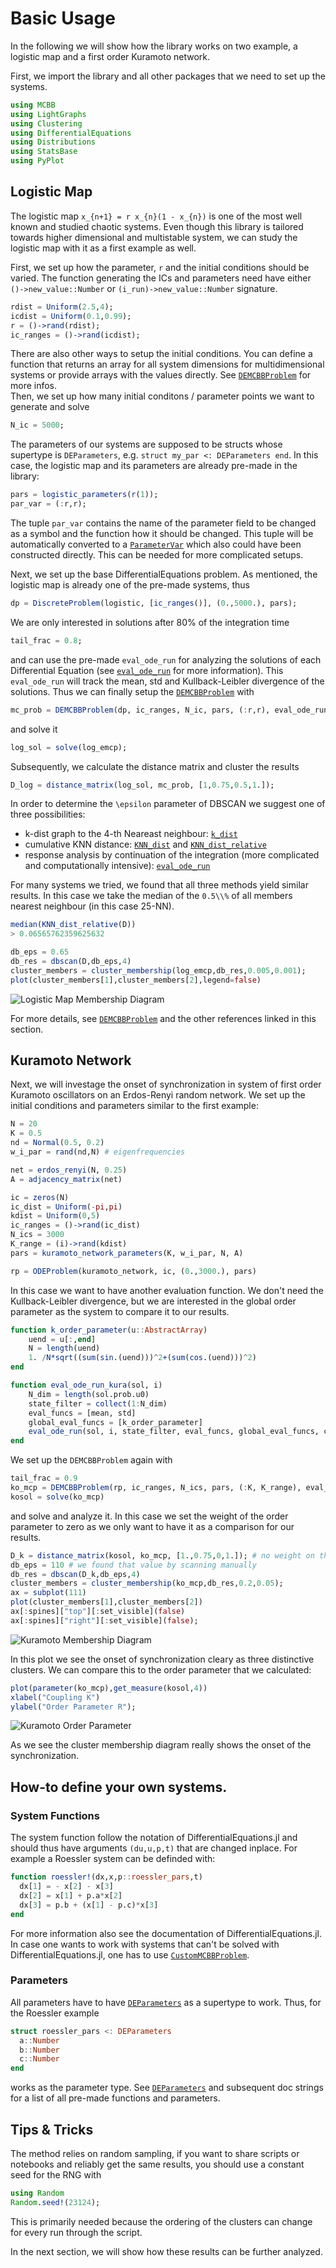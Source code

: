 # Basic Usage

In the following we will show how the library works on two example, a logistic map and a first order Kuramoto network.

First, we import the library and all other packages that we need to set up the systems.

```julia
using MCBB
using LightGraphs
using Clustering
using DifferentialEquations
using Distributions
using StatsBase
using PyPlot
```

## Logistic Map

The logistic map ``x_{n+1} = r x_{n}(1 - x_{n})`` is one of the most well known and studied chaotic systems. Even though this library is tailored towards higher dimensional and multistable system, we can study the logistic map with it as a first example as well.

First, we set up how the parameter, ``r`` and the initial conditions should be varied. The function generating the ICs and parameters need have either `()->new_value::Number` or `(i_run)->new_value::Number` signature.
```julia
rdist = Uniform(2.5,4);
icdist = Uniform(0.1,0.99);
r = ()->rand(rdist);
ic_ranges = ()->rand(icdist);
```
There are also other ways to setup the initial conditions. You can define a function that returns an array for all system dimensions for multidimensional systems or provide arrays with the values directly. See [`DEMCBBProblem`](@ref) for more infos.  
Then, we set up how many initial conditons / parameter points we want to generate and solve
```julia
N_ic = 5000;
```
The parameters of our systems are supposed to be structs whose supertype is `DEParameters`, e.g. `struct my_par <: DEParameters end`. In this case, the logistic map and its parameters are already pre-made in the library:
```julia
pars = logistic_parameters(r(1));
par_var = (:r,r);
```
The tuple `par_var` contains the name of the parameter field to be changed as a symbol and the function how it should be changed. This tuple will be automatically converted to a [`ParameterVar`](@ref) which also could have been constructed directly. This can be needed for more complicated setups.

Next, we set up the base DifferentialEquations problem. As mentioned, the logistic map is already one of the pre-made systems, thus
```julia
dp = DiscreteProblem(logistic, [ic_ranges()], (0.,5000.), pars);
```
We are only interested in solutions after 80% of the integration time
```julia
tail_frac = 0.8;
```
and can use the pre-made `eval_ode_run` for analyzing the solutions of each Differential Equation (see [`eval_ode_run`](@ref) for more information). This `eval_ode_run` will track the mean, std and Kullback-Leibler divergence of the solutions. Thus we can finally setup the [`DEMCBBProblem`](@ref) with
```julia
mc_prob = DEMCBBProblem(dp, ic_ranges, N_ic, pars, (:r,r), eval_ode_run, tail_frac);
```
and solve it
```julia
log_sol = solve(log_emcp);
```
Subsequently, we calculate the distance matrix and cluster the results
```julia
D_log = distance_matrix(log_sol, mc_prob, [1,0.75,0.5,1.]);

```
In order to determine the ``\epsilon`` parameter of DBSCAN we suggest one of three possibilities:
* k-dist graph to the 4-th Neareast neighbour: [`k_dist`](@ref)
* cumulative KNN distance: [`KNN_dist`](@ref) and [`KNN_dist_relative`](@ref)
* response analysis by continuation of the integration (more complicated and computationally intensive): [`eval_ode_run`](@ref)

For many systems we tried, we found that all three methods yield similar results. In this case we take the median of the ``0.5\\%`` of all members nearest neighbour (in this case 25-NN).

```julia
median(KNN_dist_relative(D))
> 0.06565762359625632
```

```julia
db_eps = 0.65
db_res = dbscan(D,db_eps,4)
cluster_members = cluster_membership(log_emcp,db_res,0.005,0.001);
plot(cluster_members[1],cluster_members[2],legend=false)
```
![Logistic Map Membership Diagram](img/logmap_member.png)

For more details, see [`DEMCBBProblem`](@ref) and the other references linked in this section.

## Kuramoto Network

Next, we will investage the onset of synchronization in system of first order Kuramoto oscillators on an Erdos-Renyi random network. We set up the initial conditions and parameters similar to the first example:

```julia
N = 20
K = 0.5
nd = Normal(0.5, 0.2)
w_i_par = rand(nd,N) # eigenfrequencies

net = erdos_renyi(N, 0.25)
A = adjacency_matrix(net)

ic = zeros(N)
ic_dist = Uniform(-pi,pi)
kdist = Uniform(0,5)
ic_ranges = ()->rand(ic_dist)
N_ics = 3000
K_range = (i)->rand(kdist)
pars = kuramoto_network_parameters(K, w_i_par, N, A)

rp = ODEProblem(kuramoto_network, ic, (0.,3000.), pars)
```
In this case we want to have another evaluation function. We don't need the Kullback-Leibler divergence, but we are interested in the global order parameter as the system to compare it to our results.

```julia
function k_order_parameter(u::AbstractArray)
    uend = u[:,end]
    N = length(uend)
    1. /N*sqrt((sum(sin.(uend)))^2+(sum(cos.(uend)))^2)
end

function eval_ode_run_kura(sol, i)
    N_dim = length(sol.prob.u0)
    state_filter = collect(1:N_dim)
    eval_funcs = [mean, std]
    global_eval_funcs = [k_order_parameter]
    eval_ode_run(sol, i, state_filter, eval_funcs, global_eval_funcs, cyclic_setback=true)
end
```
We set up the `DEMCBBProblem` again with
```julia
tail_frac = 0.9  
ko_mcp = DEMCBBProblem(rp, ic_ranges, N_ics, pars, (:K, K_range), eval_ode_run_kura, tail_frac)
kosol = solve(ko_mcp)
```
and solve and analyze it. In this case we set the weight of the order parameter to zero as we only want to have it as a comparison for our results.

```julia
D_k = distance_matrix(kosol, ko_mcp, [1.,0.75,0,1.]); # no weight on the order_parameter and kl div
db_eps = 110 # we found that value by scanning manually
db_res = dbscan(D_k,db_eps,4)
cluster_members = cluster_membership(ko_mcp,db_res,0.2,0.05);
ax = subplot(111)
plot(cluster_members[1],cluster_members[2])
ax[:spines]["top"][:set_visible](false)
ax[:spines]["right"][:set_visible](false);
```
![Kuramoto Membership Diagram](img/kuramoto_member.png)

In this plot we see the onset of synchronization cleary as three distinctive clusters.
We can compare this to the order parameter that we calculated:
```julia
plot(parameter(ko_mcp),get_measure(kosol,4))
xlabel("Coupling K")
ylabel("Order Parameter R");
```
![Kuramoto Order Parameter](img/output_6_0.png)

As we see the cluster membership diagram really shows the onset of the synchronization.

## How-to define your own systems.

### System Functions

The system function follow the notation of DifferentialEquations.jl and should thus have arguments `(du,u,p,t)` that are changed inplace. For example a Roessler system can be definded with:  

```julia
function roessler!(dx,x,p::roessler_pars,t)
  dx[1] = - x[2] - x[3]
  dx[2] = x[1] + p.a*x[2]
  dx[3] = p.b + (x[1] - p.c)*x[3]
end
```
For more information also see the documentation of DifferentialEquations.jl. In case one wants to work with systems that can't be solved with DifferentialEquations.jl, one has to use [`CustomMCBBProblem`](@ref).

### Parameters

All parameters have to have [`DEParameters`](@ref) as a supertype to work. Thus, for the Roessler example
```julia
struct roessler_pars <: DEParameters
  a::Number
  b::Number
  c::Number
end
```
works as the parameter type. See [`DEParameters`](@ref) and subsequent doc strings for a list of all pre-made functions and parameters.

## Tips & Tricks

The method relies on random sampling, if you want to share scripts or notebooks and reliably get the same results, you should use a constant seed for the RNG with
```julia
using Random
Random.seed!(23124);
```
This is primarily needed because the ordering of the clusters can change for every run through the script.

In the next section, we will show how these results can be further analyzed.
